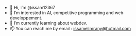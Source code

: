 - 👋 Hi, I’m @issam12367
- 👀 I’m interested in AI, competitive programming and web developpement.
- 🌱 I’m currently learning about webdev.
- 📫 You can reach me by email : issamelimrany@hotmail.com

<!---
issam12367/issam12367 is a ✨ special ✨ repository because its `README.md` (this file) appears on your GitHub profile.
You can click the Preview link to take a look at your changes.
--->
